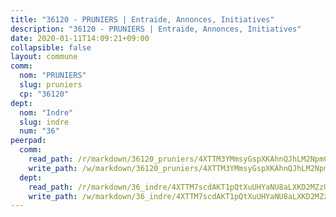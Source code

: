 ```yaml
---
title: "36120 - PRUNIERS | Entraide, Annonces, Initiatives"
description: "36120 - PRUNIERS | Entraide, Annonces, Initiatives"
date: 2020-01-11T14:09:21+09:00
collapsible: false
layout: commune
comm:
  nom: "PRUNIERS"
  slug: pruniers
  cp: "36120"
dept:
  nom: "Indre"
  slug: indre
  num: "36"
peerpad:
  comm:
    read_path: /r/markdown/36120_pruniers/4XTTM3YMmsyGspXKAhnQJhLM2NpmCcshCugUA1PWNTD7m9Yvk
    write_path: /w/markdown/36120_pruniers/4XTTM3YMmsyGspXKAhnQJhLM2NpmCcshCugUA1PWNTD7m9Yvk-K3TgUN4a8ewyVNTRqd5s1FcMGX6SEAFdUFF69FLptX64bPgLJVmZ8rAzCvwRqHobwRov73frNQgDcoJHa1w234U4mmEYEpiQqbTx6UFSw3MaEwVJLkoDxFrNdJ8u6kG9NgqnkjaY
  dept:
    read_path: /r/markdown/36_indre/4XTTM7scdAKT1pQtXuUHYaNU8aLXKD2MZzUyDRUiaoLJH1te1
    write_path: /w/markdown/36_indre/4XTTM7scdAKT1pQtXuUHYaNU8aLXKD2MZzUyDRUiaoLJH1te1-K3TgUJm9AdSDNtPtmMKFa5Tiw77X4i7zf6CsTYrtgVdahxAwuJV6RAfi8dWyH9wrbVDRxjX7knrwwECg7WApeuWQ945kurMeJLQeKJv4CQZseab78J3HMioZhgr2H44E9b6FqBoT
---
```


